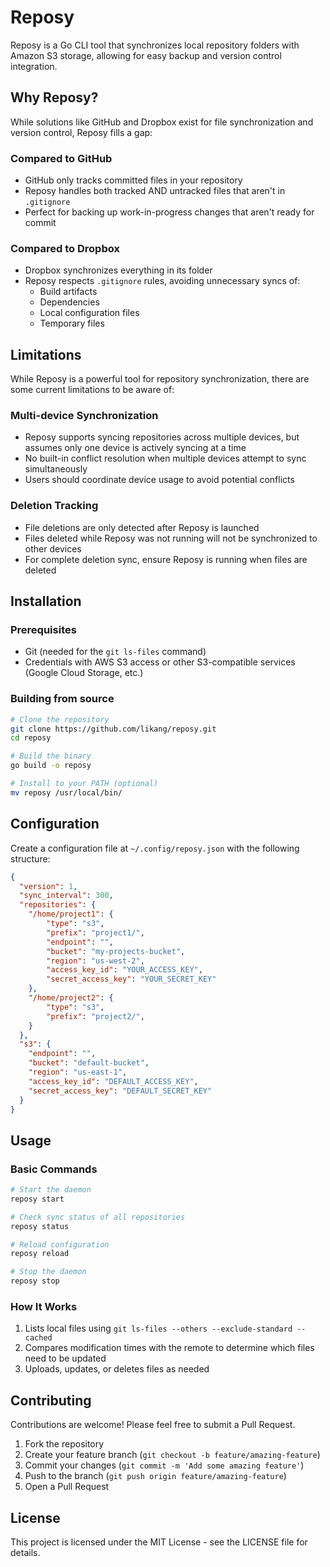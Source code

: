 # Reposy

Reposy is a Go CLI tool that synchronizes local repository folders with Amazon S3 storage, allowing for easy backup and version control integration.


## Why Reposy?

While solutions like GitHub and Dropbox exist for file synchronization and version control, Reposy fills a gap:

### Compared to GitHub
- GitHub only tracks committed files in your repository
- Reposy handles both tracked AND untracked files that aren't in `.gitignore`
- Perfect for backing up work-in-progress changes that aren't ready for commit

### Compared to Dropbox
- Dropbox synchronizes everything in its folder
- Reposy respects `.gitignore` rules, avoiding unnecessary syncs of:
  - Build artifacts
  - Dependencies
  - Local configuration files
  - Temporary files


## Limitations

While Reposy is a powerful tool for repository synchronization, there are some current limitations to be aware of:

### Multi-device Synchronization
- Reposy supports syncing repositories across multiple devices, but assumes only one device is actively syncing at a time
- No built-in conflict resolution when multiple devices attempt to sync simultaneously
- Users should coordinate device usage to avoid potential conflicts

### Deletion Tracking
- File deletions are only detected after Reposy is launched
- Files deleted while Reposy was not running will not be synchronized to other devices
- For complete deletion sync, ensure Reposy is running when files are deleted


## Installation

### Prerequisites

- Git (needed for the `git ls-files` command)
- Credentials with AWS S3 access or other S3-compatible services (Google Cloud Storage, etc.)

### Building from source

```bash
# Clone the repository
git clone https://github.com/likang/reposy.git
cd reposy

# Build the binary
go build -o reposy

# Install to your PATH (optional)
mv reposy /usr/local/bin/
```

## Configuration

Create a configuration file at `~/.config/reposy.json` with the following structure:

```json
{
  "version": 1,
  "sync_interval": 300,
  "repositories": {
    "/home/project1": {
        "type": "s3",
        "prefix": "project1/",
        "endpoint": "",
        "bucket": "my-projects-bucket",
        "region": "us-west-2",
        "access_key_id": "YOUR_ACCESS_KEY",
        "secret_access_key": "YOUR_SECRET_KEY"
    },
    "/home/project2": {
        "type": "s3",
        "prefix": "project2/",
    }
  },
  "s3": {
    "endpoint": "",
    "bucket": "default-bucket",
    "region": "us-east-1",
    "access_key_id": "DEFAULT_ACCESS_KEY",
    "secret_access_key": "DEFAULT_SECRET_KEY"
  }
}
```


## Usage

### Basic Commands

```bash
# Start the daemon
reposy start

# Check sync status of all repositories
reposy status

# Reload configuration
reposy reload

# Stop the daemon
reposy stop
```

### How It Works

1. Lists local files using `git ls-files --others --exclude-standard --cached`
2. Compares modification times with the remote to determine which files need to be updated
3. Uploads, updates, or deletes files as needed


## Contributing

Contributions are welcome! Please feel free to submit a Pull Request.

1. Fork the repository
2. Create your feature branch (`git checkout -b feature/amazing-feature`)
3. Commit your changes (`git commit -m 'Add some amazing feature'`)
4. Push to the branch (`git push origin feature/amazing-feature`)
5. Open a Pull Request

## License

This project is licensed under the MIT License - see the LICENSE file for details.